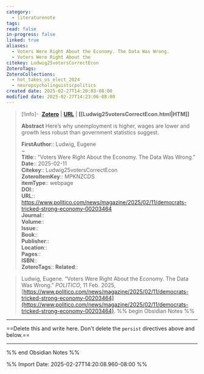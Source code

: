 ```yaml
---
category:
  - literaturenote
tags: 
read: false
in-progress: false
linked: true
aliases:
  - Voters Were Right About the Economy. The Data Was Wrong.
  - Voters Were Right About the
citekey: Ludwig25votersCorrectEcon
ZoteroTags: 
ZoteroCollections:
  - hot_takes_us_elect_2024
  - neuropsycholinguisticpolitics
created date: 2025-02-27T14:20:03-08:00
modified date: 2025-02-27T14:23:06-08:00
---
```


> [!info]- &nbsp;[**Zotero**](zotero://select/library/items/MPKNZCDS)   | [**URL**](https://www.politico.com/news/magazine/2025/02/11/democrats-tricked-strong-economy-00203464) | **[[Ludwig25votersCorrectEcon.html|HTM]]**
>
> 
> **Abstract**
> Here’s why unemployment is higher, wages are lower and growth less robust than government statistics suggest.
> 
> 
> **FirstAuthor**:: Ludwig, Eugene  
~    
> **Title**:: "Voters Were Right About the Economy. The Data Was Wrong."  
> **Date**:: 2025-02-11  
> **Citekey**:: Ludwig25votersCorrectEcon  
> **ZoteroItemKey**:: MPKNZCDS  
> **itemType**:: webpage  
> **DOI**::   
> **URL**:: https://www.politico.com/news/magazine/2025/02/11/democrats-tricked-strong-economy-00203464  
> **Journal**::   
> **Volume**::   
> **Issue**::   
> **Book**::   
> **Publisher**::   
> **Location**::    
> **Pages**::   
> **ISBN**::   
> **ZoteroTags**:: 
> **Related**:: 

> Ludwig, Eugene. “Voters Were Right About the Economy. The Data Was Wrong.” _POLITICO_, 11 Feb. 2025, [https://www.politico.com/news/magazine/2025/02/11/democrats-tricked-strong-economy-00203464](https://www.politico.com/news/magazine/2025/02/11/democrats-tricked-strong-economy-00203464).
%% begin Obsidian Notes %%
___
==Delete this and write here.  Don't delete the `persist` directives above and below.==
___
%% end Obsidian Notes %%


%% Import Date: 2025-02-27T14:20:08.960-08:00 %%

